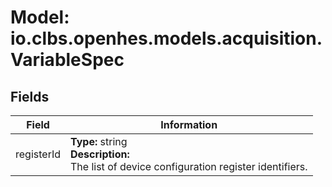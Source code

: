 # Model: io.clbs.openhes.models.acquisition.VariableSpec

## Fields

| Field | Information |
| --- | --- |
| registerId | <b>Type:</b> string<br><b>Description:</b><br>The list of device configuration register identifiers. |


